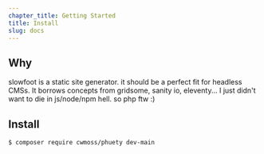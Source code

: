 ```yaml
---
chapter_title: Getting Started
title: Install
slug: docs
---
```


## Why

slowfoot is a static site generator. it should be a perfect fit for headless CMSs. It borrows concepts from gridsome, sanity io, eleventy... I just didn't want to die in js/node/npm hell. so php ftw :)

## Install

```bash
$ composer require cwmoss/phuety dev-main

```
